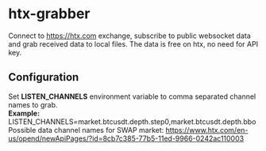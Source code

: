 # htx-grabber
Connect to https://htx.com exchange, subscribe to public websocket data and grab received data to local files. The data is free on htx, no need for API key.

## Configuration
Set **LISTEN_CHANNELS** environment variable to comma separated channel names to grab.<br/>
**Example:**<br/>
LISTEN_CHANNELS=market.btcusdt.depth.step0,market.btcusdt.depth.bbo
<br/>
Possible data channel names for SWAP market:
https://www.htx.com/en-us/opend/newApiPages/?id=8cb7c385-77b5-11ed-9966-0242ac110003
